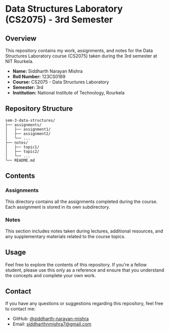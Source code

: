 # Data Structures Laboratory (CS2075) - 3rd Semester

## Overview
This repository contains my work, assignments, and notes for the Data Structures Laboratory course (CS2075) taken during the 3rd semester at NIT Rourkela.

- **Name:** Siddharth Narayan Mishra
- **Roll Number:** 123CS0189
- **Course:** CS2075 - Data Structures Laboratory
- **Semester:** 3rd
- **Institution:** National Institute of Technology, Rourkela

## Repository Structure

```
sem-3-data-structures/
├── assignments/
│   ├── assignment1/
│   ├── assignment2/
│   └── ...
├── notes/
│   ├── topic1/
│   ├── topic2/
│   └── ...
└── README.md
```

## Contents

### Assignments
This directory contains all the assignments completed during the course. Each assignment is stored in its own subdirectory.

### Notes
This section includes notes taken during lectures, additional resources, and any supplementary materials related to the course topics.

## Usage
Feel free to explore the contents of this repository. If you're a fellow student, please use this only as a reference and ensure that you understand the concepts and complete your own work.

## Contact
If you have any questions or suggestions regarding this repository, feel free to contact me:

- GitHub: [@siddharth-narayan-mishra](https://github.com/siddharth-narayan-mishra)
- Email: siddharthnmishra7@gmail.com
